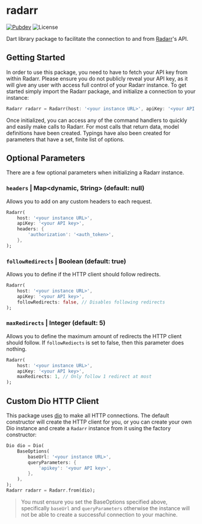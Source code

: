 # radarr

[![Pubdev][pubdev-shield]][pubdev]
![License][license-shield]

Dart library package to facilitate the connection to and from [Radarr](https://radarr.video)'s API.

## Getting Started

In order to use this package, you need to have to fetch your API key from within Radarr. Please ensure you do not publicly reveal your API key, as it will give any user with access full control of your Radarr instance. To get started simply import the Radarr package, and initialize a connection to your instance:

```dart
Radarr radarr = Radarr(host: '<your instance URL>', apiKey: '<your API key>');
```

Once initialized, you can access any of the command handlers to quickly and easily make calls to Radarr. For most calls that return data, model definitions have been created. Typings have also been created for parameters that have a set, finite list of options.

## Optional Parameters

There are a few optional parameters when initializing a Radarr instance.

### `headers` | Map<dynamic, String> (default: null)

Allows you to add on any custom headers to each request.

```dart
Radarr(
    host: '<your instance URL>',
    apiKey: '<your API key>',
    headers: {
        'authorization': '<auth_token>',
    },
);
```

### `followRedirects` | Boolean (default: true)

Allows you to define if the HTTP client should follow redirects.

```dart
Radarr(
    host: '<your instance URL>',
    apiKey: '<your API key>',
    followRedirects: false, // Disables following redirects
);
```

### `maxRedirects` | Integer (default: 5)

Allows you to define the maximum amount of redirects the HTTP client should follow. If `followRediects` is set to false, then this parameter does nothing.

```dart
Radarr(
    host: '<your instance URL>',
    apiKey: '<your API key>',
    maxRedirects: 1, // Only follow 1 redirect at most
);
```

## Custom Dio HTTP Client

This package uses [dio](https://pub.dev/packages/dio) to make all HTTP connections. The default constructor will create the HTTP client for you, or you can create your own Dio instance and create a `Radarr` instance from it using the factory constructor:

```dart
Dio dio = Dio(
    BaseOptions(
        baseUrl: '<your instance URL>',
        queryParameters: {
            'apikey': '<your API key>',
        },
    ),
);
Radarr radarr = Radarr.from(dio);
```

> You must ensure you set the BaseOptions specified above, specifically `baseUrl` and `queryParameters` otherwise the instance will not be able to create a successful connection to your machine.

[license-shield]: https://img.shields.io/github/license/CometTools/Dart-Packages?style=for-the-badge
[pubdev]: https://pub.dev/packages/radarr/
[pubdev-shield]: https://img.shields.io/pub/v/radarr.svg?style=for-the-badge
